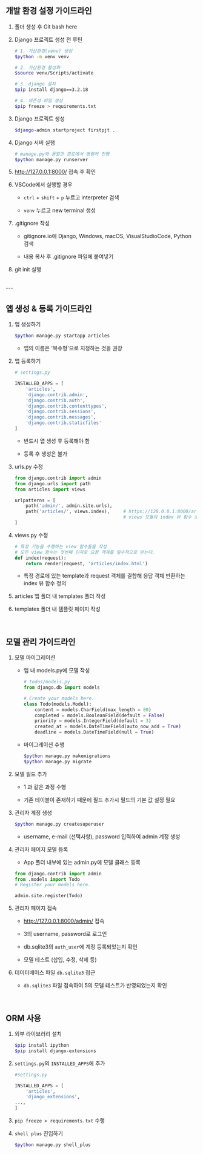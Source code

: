 ## 개발 환경 설정 가이드라인

1. 폴더 생성 후 Git bash here

2. Django 프로젝트 생성 전 루틴

    ```bash
    # 1. 가상환경(venv) 생성
    $python -m venv venv

    # 2. 가상환경 활성화
    $source venv/Scripts/activate

    # 3. django 설치
    $pip install django==3.2.18

    # 4. 의존성 파일 생성
    $pip freeze > requirements.txt
    ```

3. Django 프로젝트 생성

    ```bash
    $django-admin startproject firstpjt .
    ```

4. Django 서버 실행

    ```bash
    # manage.py와 동일한 경로에서 명령어 진행
    $python manage.py runserver
    ```

5. http://127.0.0.1:8000/ 접속 후 확인

6. VSCode에서 실행할 경우

    * `ctrl` + `shift` + `p` 누르고 interpreter 검색

    * `venv` 누르고 new terminal 생성

7. .gitignore 작성

    * gitignore.io에 Django, Windows, macOS, VisualStudioCode, Python 검색

    * 내용 복사 후 .gitignore 파일에 붙여넣기

8. git init 실행

</br>
---
</br>

## 앱 생성 & 등록 가이드라인

1. 앱 생성하기

    ```bash
    $python manage.py startapp articles
    ```

    * 앱의 이름은 '복수형'으로 지정하는 것을 권장

2. 앱 등록하기

    ```python
    # settings.py

    INSTALLED_APPS = [
        'articles',
        'django.contrib.admin',
        'django.contrib.auth',
        'django.contrib.contenttypes',
        'django.contrib.sessions',
        'django.contrib.messages',
        'django.contrib.staticfiles'
    ]
    ```

    * 반드시 앱 생성 후 등록해야 함

    * 등록 후 생성은 불가

3. urls.py 수정

    ```python
    from django.contrib import admin
    from django.urls import path
    from articles import views

    urlpatterns = [
        path('admin/', admin.site.urls),
        path('articles/', views.index),     # https://128.0.0.1:8000/articles/ 로 요청 왔을 때
                                            # views 모듈의 index 뷰 함수 호출한다는 뜻
    ]
    ```

4. views.py 수정

    ```python
    # 특정 기능을 수행하는 view 함수들을 작성
    # 모든 view 함수는 첫번째 인자로 요청 객체를 필수적으로 받는다.
    def index(request):
        return render(request, 'articles/index.html')
    ```

    * 특정 경로에 있는 template과 request 객체를 결합해 응답 객체 반환하는 index 뷰 함수 정의

5. articles 앱 폴더 내 templates 폴더 작성

6. templates 폴더 내 템플릿 페이지 작성

</br>

## 모델 관리 가이드라인

1. 모델 마이그레이션

    * 앱 내 models.py에 모델 작성

        ```python
        # todos/models.py
        from django.db import models

        # Create your models here.
        class Todo(models.Model):
            content = models.CharField(max_length = 80)
            completed = models.BooleanField(default = False)
            priority = models.IntegerField(default = 3)
            created_at = models.DateTimeField(auto_now_add = True)
            deadline = models.DateTimeField(null = True)
        ```

    * 마이그레이션 수행

        ```bash
        $python manage.py makemigrations
        $python manage.py migrate
        ```

2. 모델 필드 추가

    * 1 과 같은 과정 수행

    * 기존 테이블이 존재하기 때문에 필드 추가시 필드의 기본 값 설정 필요

3. 관리자 계정 생성

    ```bash
    $python manage.py createsuperuser
    ```

    * username, e-mail (선택사항), password 입력하여 admin 계정 생성

4. 관리자 페이지 모델 등록

    * App 폴더 내부에 있는 admin.py에 모델 클래스 등록

    ```python
    from django.contrib import admin
    from .models import Todo
    # Register your models here.

    admin.site.register(Todo)
    ```

5. 관리자 페이지 접속

    * http://127.0.0.1:8000/admin/ 접속

    * 3의 username, password로 로그인

    * db.sqlite3의 `auth_user`에 계정 등록되었는지 확인

    * 모델 테스트 (삽입, 수정, 삭제 등)

6. 데이터베이스 파일 `db.sqlite3` 접근

    * `db.sqlite3` 파일 접속하여 5의 모델 테스트가 반영되었는지 확인

</br>

## ORM 사용

1. 외부 라이브러리 설치

    ```bash
    $pip install ipython
    $pip install django-extensions
    ```

2. `settings.py`의 `INSTALLED_APPS`에 추가

    ```python
    #settings.py

    INSTALLED_APPS = [
        'articles',
        'django_extensions',
    ...,
    ]
    ```

3. `pip freeze > requirements.txt` 수행

4. `shell plus` 진입하기

    ```bash
    $python manage.py shell_plus
    ```